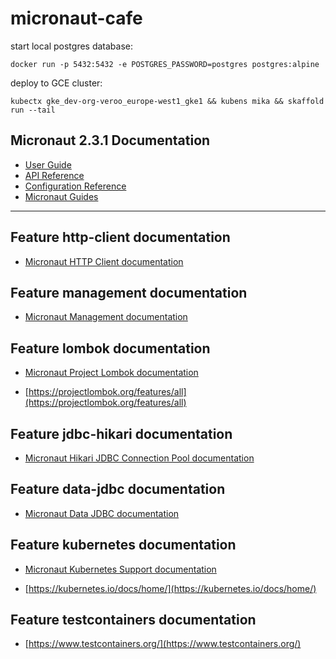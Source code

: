 # micronaut-cafe

start local postgres database:

```shell
docker run -p 5432:5432 -e POSTGRES_PASSWORD=postgres postgres:alpine 
```

deploy to GCE cluster:

```shell
kubectx gke_dev-org-veroo_europe-west1_gke1 && kubens mika && skaffold run --tail
```

## Micronaut 2.3.1 Documentation

- [User Guide](https://docs.micronaut.io/2.3.1/guide/index.html)
- [API Reference](https://docs.micronaut.io/2.3.1/api/index.html)
- [Configuration Reference](https://docs.micronaut.io/2.3.1/guide/configurationreference.html)
- [Micronaut Guides](https://guides.micronaut.io/index.html)

---

## Feature http-client documentation

- [Micronaut HTTP Client documentation](https://docs.micronaut.io/latest/guide/index.html#httpClient)

## Feature management documentation

- [Micronaut Management documentation](https://docs.micronaut.io/latest/guide/index.html#management)

## Feature lombok documentation

- [Micronaut Project Lombok documentation](https://docs.micronaut.io/latest/guide/index.html#lombok)

- [https://projectlombok.org/features/all](https://projectlombok.org/features/all)

## Feature jdbc-hikari documentation

- [Micronaut Hikari JDBC Connection Pool documentation](https://micronaut-projects.github.io/micronaut-sql/latest/guide/index.html#jdbc)

## Feature data-jdbc documentation

- [Micronaut Data JDBC documentation](https://micronaut-projects.github.io/micronaut-data/latest/guide/index.html#jdbc)

## Feature kubernetes documentation

- [Micronaut Kubernetes Support documentation](https://micronaut-projects.github.io/micronaut-kubernetes/latest/guide/index.html)

- [https://kubernetes.io/docs/home/](https://kubernetes.io/docs/home/)

## Feature testcontainers documentation

- [https://www.testcontainers.org/](https://www.testcontainers.org/)

